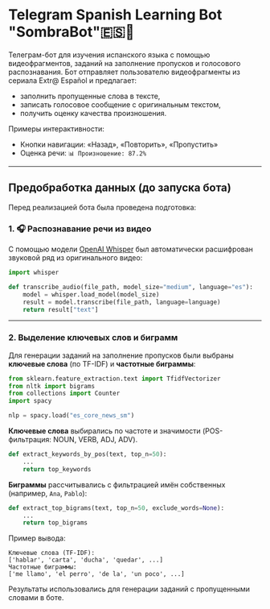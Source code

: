 # Telegram Spanish Learning Bot "SombraBot"🇪🇸🤖

Телеграм-бот для изучения испанского языка с помощью видеофрагментов, заданий на заполнение пропусков и голосового распознавания.
Бот отправляет пользователю видеофрагменты из сериала Extr@ Español и предлагает:
- заполнить пропущенные слова в тексте,
- записать голосовое сообщение с оригинальным текстом,
- получить оценку качества произношения.

Примеры интерактивности:
- Кнопки навигации: «Назад», «Повторить», «Пропустить»
- Оценка речи: `📊 Произношение: 87.2%`

---

## Предобработка данных (до запуска бота)

Перед реализацией бота была проведена подготовка:

### 1. 🎧 Распознавание речи из видео

С помощью модели [OpenAI Whisper](https://github.com/openai/whisper) был автоматически расшифрован звуковой ряд из оригинального видео:

```python
import whisper

def transcribe_audio(file_path, model_size="medium", language="es"):
    model = whisper.load_model(model_size)
    result = model.transcribe(file_path, language=language)
    return result["text"]
```

---

### 2. Выделение ключевых слов и биграмм

Для генерации заданий на заполнение пропусков были выбраны **ключевые слова** (по TF-IDF) и **частотные биграммы**:

```python
from sklearn.feature_extraction.text import TfidfVectorizer
from nltk import bigrams
from collections import Counter
import spacy

nlp = spacy.load("es_core_news_sm")
```

**Ключевые слова** выбирались по частоте и значимости (POS-фильтрация: NOUN, VERB, ADJ, ADV).

```python
def extract_keywords_by_pos(text, top_n=50):
    ...
    return top_keywords
```

**Биграммы** рассчитывались с фильтрацией имён собственных (например, `Ana`, `Pablo`):

```python
def extract_top_bigrams(text, top_n=50, exclude_words=None):
    ...
    return top_bigrams
```

Пример вывода:

```
Ключевые слова (TF-IDF):
['hablar', 'carta', 'ducha', 'quedar', ...]
Частотные биграммы:
['me llamo', 'el perro', 'de la', 'un poco', ...]
```

Результаты использовались для генерации заданий с пропущенными словами в боте.
